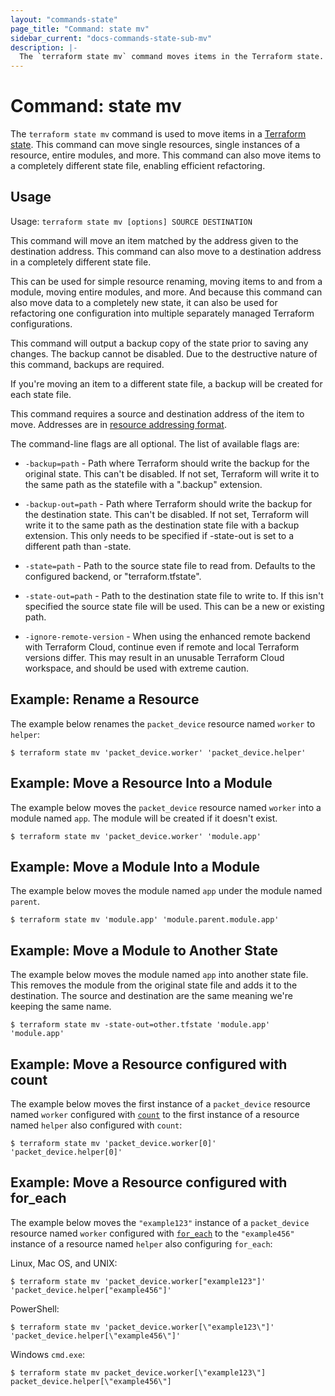 ```yaml
---
layout: "commands-state"
page_title: "Command: state mv"
sidebar_current: "docs-commands-state-sub-mv"
description: |-
  The `terraform state mv` command moves items in the Terraform state.
---
```


# Command: state mv

The `terraform state mv` command is used to move items in a
[Terraform state](/docs/state/index.html). This command can move
single resources, single instances of a resource, entire modules, and more.
This command can also move items to a completely different state file,
enabling efficient refactoring.

## Usage

Usage: `terraform state mv [options] SOURCE DESTINATION`

This command will move an item matched by the address given to the
destination address. This command can also move to a destination address
in a completely different state file.

This can be used for simple resource renaming, moving items to and from
a module, moving entire modules, and more. And because this command can also
move data to a completely new state, it can also be used for refactoring
one configuration into multiple separately managed Terraform configurations.

This command will output a backup copy of the state prior to saving any
changes. The backup cannot be disabled. Due to the destructive nature
of this command, backups are required.

If you're moving an item to a different state file, a backup will be created
for each state file.

This command requires a source and destination address of the item to move.
Addresses are
in [resource addressing format](/docs/commands/state/addressing.html).

The command-line flags are all optional. The list of available flags are:

* `-backup=path` - Path where Terraform should write the backup for the
  original state. This can't be disabled. If not set, Terraform will write it
  to the same path as the statefile with a ".backup" extension.

* `-backup-out=path` - Path where Terraform should write the backup for the
  destination state. This can't be disabled. If not set, Terraform will write
  it to the same path as the destination state file with a backup extension.
  This only needs to be specified if -state-out is set to a different path than
  -state.

* `-state=path` - Path to the source state file to read from. Defaults to the
  configured backend, or "terraform.tfstate".

* `-state-out=path` - Path to the destination state file to write to. If this
  isn't specified the source state file will be used. This can be a new or
  existing path.

* `-ignore-remote-version` - When using the enhanced remote backend with
  Terraform Cloud, continue even if remote and local Terraform versions differ.
  This may result in an unusable Terraform Cloud workspace, and should be used
  with extreme caution.

## Example: Rename a Resource

The example below renames the `packet_device` resource named `worker` to `helper`:

```shell
$ terraform state mv 'packet_device.worker' 'packet_device.helper'
```

## Example: Move a Resource Into a Module

The example below moves the `packet_device` resource named `worker` into a module
named `app`. The module will be created if it doesn't exist.

```shell
$ terraform state mv 'packet_device.worker' 'module.app'
```

## Example: Move a Module Into a Module

The example below moves the module named `app` under the module named `parent`.

```shell
$ terraform state mv 'module.app' 'module.parent.module.app'
```

## Example: Move a Module to Another State

The example below moves the module named `app` into another state file. This removes
the module from the original state file and adds it to the destination.
The source and destination are the same meaning we're keeping the same name.

```shell
$ terraform state mv -state-out=other.tfstate 'module.app' 'module.app'
```

## Example: Move a Resource configured with count

The example below moves the first instance of a `packet_device` resource named `worker` configured with
[`count`](/docs/configuration/resources.html#count-multiple-resource-instances-by-count) to
the first instance of a resource named `helper` also configured with `count`:

```shell
$ terraform state mv 'packet_device.worker[0]' 'packet_device.helper[0]'
```

## Example: Move a Resource configured with for_each

The example below moves the `"example123"` instance of a `packet_device` resource named `worker` configured with
[`for_each`](/docs/configuration/resources.html#for_each-multiple-resource-instances-defined-by-a-map-or-set-of-strings)
to the `"example456"` instance of a resource named `helper` also configuring `for_each`:

Linux, Mac OS, and UNIX:

```shell
$ terraform state mv 'packet_device.worker["example123"]' 'packet_device.helper["example456"]'
```

PowerShell:

```shell
$ terraform state mv 'packet_device.worker[\"example123\"]' 'packet_device.helper[\"example456\"]'
```

Windows `cmd.exe`:

```shell
$ terraform state mv packet_device.worker[\"example123\"] packet_device.helper[\"example456\"]
```
